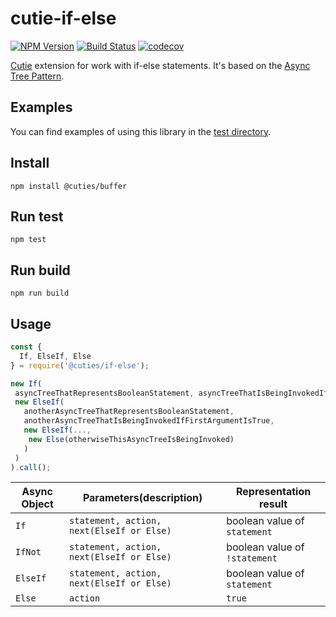 # cutie-if-else

[![NPM Version](https://img.shields.io/npm/v/@cuties/if-else.svg)](https://npmjs.org/package/@cuties/else)
[![Build Status](https://travis-ci.org/Guseyn/cutie-if-else.svg?branch=master)](https://travis-ci.org/Guseyn/cutie-if-else)
[![codecov](https://codecov.io/gh/Guseyn/cutie-if-else/branch/master/graph/badge.svg)](https://codecov.io/gh/Guseyn/cutie-if-else)

[Cutie](https://github.com/Guseyn/cutie) extension for work with if-else statements. It's based on the [Async Tree Pattern](https://github.com/Guseyn/async-tree-patern/blob/master/Async_Tree_Patern.pdf).

## Examples

You can find examples of using this library in the [test directory](https://github.com/Guseyn/cutie-if-else/tree/master/test).

## Install

`npm install @cuties/buffer`

## Run test

`npm test`

## Run build

`npm run build`

## Usage

```js
const {
  If, ElseIf, Else
} = require('@cuties/if-else');

new If(
 asyncTreeThatRepresentsBooleanStatement, asyncTreeThatIsBeingInvokedIfFirstArgumentIsTrue,   
 new ElseIf(
   anotherAsyncTreeThatRepresentsBooleanStatement, 
   anotherAsyncTreeThatIsBeingInvokedIfFirstArgumentIsTrue,
   new ElseIf(..., 
    new Else(otherwiseThisAsyncTreeIsBeingInvoked)
   )
 )
).call();
```

| Async Object | Parameters(description) | Representation result |
| ------------- | ----------------| ---------- |
| `If` | `statement, action, next(ElseIf or Else)` | boolean value of `statement` |
| `IfNot` | `statement, action, next(ElseIf or Else)` | boolean value of `!statement` |
| `ElseIf` | `statement, action, next(ElseIf or Else)` | boolean value of `statement` |
| `Else` | `action` | `true` |
